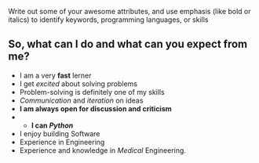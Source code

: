 Write out some of your awesome attributes, and use emphasis (like bold or italics) to identify keywords, programming languages, or skills
## So, what can I do and what can you expect from me?

- I am a very **fast** lerner
- I get _excited_ about solving problems
- Problem-solving is definitely one of my skills
- _Communication_ and _iteration_ on ideas
- **I am always open for discussion and criticism**
- - **I can _Python_**
- I enjoy building Software
- Experience in Engineering
- Experience and knowledge in _Medical_ Engineering.
